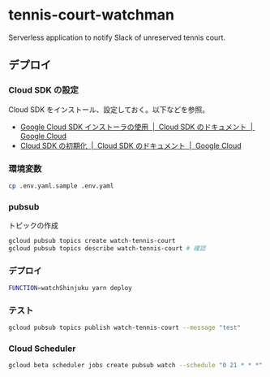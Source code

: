 # tennis-court-watchman

Serverless application to notify Slack of unreserved tennis court.

## デプロイ

### Cloud SDK の設定

Cloud SDK をインストール、設定しておく。以下などを参照。

- [Google Cloud SDK インストーラの使用  \|  Cloud SDK のドキュメント  \|  Google Cloud](https://cloud.google.com/sdk/docs/downloads-interactive?hl=ja)
- [Cloud SDK の初期化  \|  Cloud SDK のドキュメント  \|  Google Cloud](https://cloud.google.com/sdk/docs/initializing?hl=ja)

### 環境変数

```bash
cp .env.yaml.sample .env.yaml
```

### pubsub

トピックの作成

```bash
gcloud pubsub topics create watch-tennis-court
gcloud pubsub topics describe watch-tennis-court # 確認
```

### デプロイ

```bash
FUNCTION=watchShinjuku yarn deploy
```

### テスト

```bash
gcloud pubsub topics publish watch-tennis-court --message "test"
```

### Cloud Scheduler

```bash
gcloud beta scheduler jobs create pubsub watch --schedule "0 21 * * *" --topic watch-tennis-court --message-body "Watch"
```
